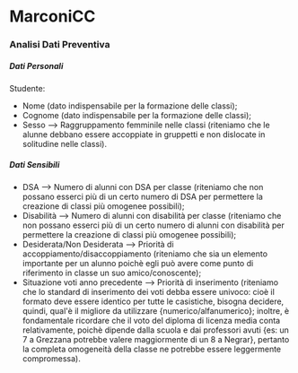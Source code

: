 # MarconiCC

### Analisi Dati Preventiva

##### Dati Personali
Studente:
- Nome    (dato indispensabile per la formazione delle classi);
- Cognome  (dato indispensabile per la formazione delle classi);
- Sesso --> Raggruppamento femminile nelle classi     (riteniamo che le alunne debbano essere accoppiate in gruppetti e non dislocate in solitudine nelle classi).

##### Dati Sensibili
- DSA --> Numero di alunni con DSA per classe   (riteniamo che non possano esserci più di un certo numero di DSA per permettere la creazione di classi più omogenee possibili);
- Disabilità --> Numero di alunni con disabilità per classe     (riteniamo che non possano esserci più di un certo numero di alunni con disabilità per permettere la creazione di classi più omogenee possibili);
- Desiderata/Non Desiderata --> Priorità di accoppiamento/disaccoppiamento      (riteniamo che sia un elemento importante per un alunno poichè egli può avere come punto di riferimento in classe un suo amico/conoscente);
- Situazione voti anno precedente --> Priorità di inserimento    (riteniamo che lo standard di inserimento dei voti debba essere univoco: cioè il formato deve essere identico per tutte le casistiche, bisogna decidere, quindi, qual'è il migliore da utilizzare {numerico/alfanumerico}; inoltre, è fondamentale ricordare che il voto del diploma di licenza media conta relativamente, poichè dipende dalla scuola e dai professori avuti {es: un 7 a Grezzana potrebbe valere maggiormente di un 8 a Negrar}, pertanto la completa omogeneità della classe ne potrebbe essere leggermente compromessa).
